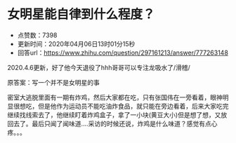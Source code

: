 # 女明星能自律到什么程度？
- 点赞数：7398
- 更新时间：2020年04月06日13时01分15秒
- 回答url：https://www.zhihu.com/question/297161213/answer/777263148
<body>
 <p data-pid="wU8wB0xZ">2020.4.6更新，好了他今天退役了hhh哥哥可以专注龙吸水了/滑稽/</p>
 <p data-pid="2Z5lio6e">原答案：写一个并不是女明星的事</p>
 <p data-pid="Z3nRYtt1">密室大逃脱里面有一期有炸鸡，然后大家都在吃，只有张国伟在一旁看着，眼神明显很想吃，但是他作为运动员不能吃油炸食品，就只能在旁边看着，后来大家吃完继续找线索去了，他继续盯着炸鸡盒子，拿了一小块(黄豆大小)但是想了想，又放回去了。最后只闻了闻味道....采访的时候还说，炸鸡是什么味道？感觉有点心疼。。。</p>
</body>